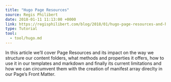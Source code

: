 ```yaml
---
title: "Hugo Page Resources"
source: Regis Philibert
date: 2018-01-11 11:13:00 +0000
link: https://regisphilibert.com/blog/2018/01/hugo-page-resources-and-how-to-use-them/
type: Tutorial
tool:
  - tool/hugo.md
---
```

In this article we’ll cover Page Resources and its impact on the way we structure our content folders, what methods and properties it offers, how to use it in our templates and markdown and finally its current limitations and how we can circumvent them with the creation of manifest array direclty in our Page’s Front Matter.





